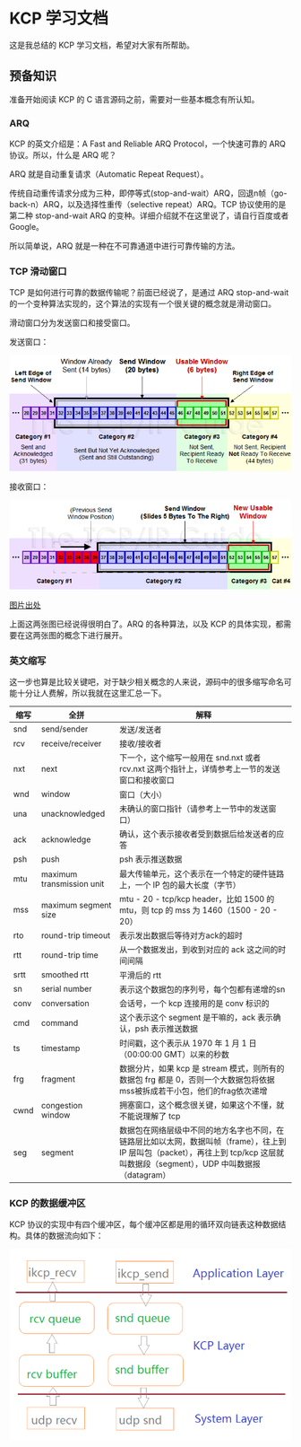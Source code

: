 # KCP 学习文档

这是我总结的 KCP 学习文档，希望对大家有所帮助。

## 预备知识

准备开始阅读 KCP 的 C 语言源码之前，需要对一些基本概念有所认知。

### ARQ

KCP 的英文介绍是：A Fast and Reliable ARQ Protocol，一个快速可靠的 ARQ 协议。所以，什么是 ARQ 呢？

ARQ 就是自动重复请求（Automatic Repeat Request）。

传统自动重传请求分成为三种，即停等式(stop-and-wait）ARQ，回退n帧（go-back-n）ARQ，以及选择性重传（selective repeat）ARQ。TCP 协议使用的是第二种 stop-and-wait ARQ 的变种。详细介绍就不在这里说了，请自行百度或者 Google。

所以简单说，ARQ 就是一种在不可靠通道中进行可靠传输的方法。

### TCP 滑动窗口

TCP 是如何进行可靠的数据传输呢？前面已经说了，是通过 ARQ stop-and-wait 的一个变种算法实现的，这个算法的实现有一个很关键的概念就是滑动窗口。

滑动窗口分为发送窗口和接受窗口。

发送窗口：

![发送窗口](snd.png)

接收窗口：

![接收窗口](rcv.png)

[图片出处](http://www.tcpipguide.com/free/t_TCPSlidingWindowAcknowledgmentSystemForDataTranspo-6.htm)

上面这两张图已经说得很明白了。ARQ 的各种算法，以及 KCP 的具体实现，都需要在这两张图的概念下进行展开。

### 英文缩写

这一步也算是比较关键吧，对于缺少相关概念的人来说，源码中的很多缩写命名可能十分让人费解，所以我就在这里汇总一下。


 缩写 |             全拼          |                      解释
------|---------------------------|----------------------------------------------
 snd  | send/sender               | 发送/发送者
 rcv  | receive/receiver          | 接收/接收者
 nxt  | next                      | 下一个，这个缩写一般用在 snd.nxt 或者 rcv.nxt 这两个指针上，详情参考上一节的发送窗口和接收窗口
 wnd  | window                    | 窗口（大小）
 una  | unacknowledged            | 未确认的窗口指针（请参考上一节中的发送窗口）
 ack  | acknowledge               | 确认，这个表示接收者受到数据后给发送者的应答
 psh  | push                      | psh 表示推送数据
 mtu  | maximum transmission unit | 最大传输单元，这个表示在一个特定的硬件链路上，一个 IP 包的最大长度（字节）
 mss  | maximum segment size      | mtu - 20 - tcp/kcp header，比如 1500 的 mtu，则 tcp 的 mss 为 1460（1500 - 20 - 20）
 rto  | round-trip timeout        | 表示发出数据后等待对方ack的超时
 rtt  | round-trip time           | 从一个数据发出，到收到对应的 ack 这之间的时间间隔 
 srtt | smoothed rtt              | 平滑后的 rtt
 sn   | serial number             | 表示这个数据包的序列号，每个包都有递增的sn
 conv | conversation              | 会话号，一个 kcp 连接用的是 conv 标识的
 cmd  | command                   | 这个表示这个 segment 是干嘛的，ack 表示确认，psh 表示推送数据
 ts   | timestamp                 | 时间戳，这个表示从 1970 年 1 月 1 日（00:00:00 GMT）以来的秒数
 frg  | fragment                  | 数据分片，如果 kcp 是 stream 模式，则所有的数据包 frg 都是 0，否则一个大数据包将依据mss被拆成若干小包，他们的frag依次递增
 cwnd | congestion window         | 拥塞窗口，这个概念很关键，如果这个不懂，就不能说理解了 tcp
 seg  | segment                   | 数据包在网络层级中不同的地方名字也不同，在链路层比如以太网，数据叫帧（frame），往上到 IP 层叫包（packet），再往上到 tcp/kcp 这层就叫数据段（segment），UDP 中叫数据报（datagram）


### KCP 的数据缓冲区

KCP 协议的实现中有四个缓冲区，每个缓冲区都是用的循环双向链表这种数据结构。具体的数据流向如下：

![KCP 缓冲区](kcp_buffer.png)
